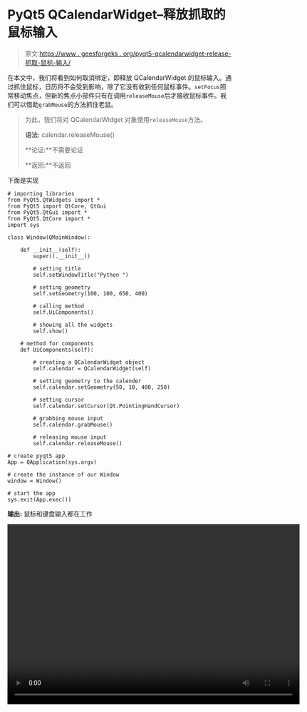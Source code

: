 # PyQt5 QCalendarWidget–释放抓取的鼠标输入

> 原文:[https://www . geesforgeks . org/pyqt5-qcalendarwidget-release-抓取-鼠标-输入/](https://www.geeksforgeeks.org/pyqt5-qcalendarwidget-releasing-grabbed-mouse-input/)

在本文中，我们将看到如何取消绑定，即释放 QCalendarWidget 的鼠标输入。通过抓住鼠标，日历将不会受到影响，除了它没有收到任何鼠标事件。`setFocus`照常移动焦点，但新的焦点小部件只有在调用`releaseMouse`后才接收鼠标事件。我们可以借助`grabMouse`的方法抓住老鼠。

> 为此，我们将对 QCalendarWidget 对象使用`releaseMouse`方法。
> 
> **语法:** calendar.releaseMouse()
> 
> **论证:**不需要论证
> 
> **返回:**不返回

下面是实现

```
# importing libraries
from PyQt5.QtWidgets import * 
from PyQt5 import QtCore, QtGui
from PyQt5.QtGui import * 
from PyQt5.QtCore import * 
import sys

class Window(QMainWindow):

    def __init__(self):
        super().__init__()

        # setting title
        self.setWindowTitle("Python ")

        # setting geometry
        self.setGeometry(100, 100, 650, 400)

        # calling method
        self.UiComponents()

        # showing all the widgets
        self.show()

    # method for components
    def UiComponents(self):

        # creating a QCalendarWidget object
        self.calendar = QCalendarWidget(self)

        # setting geometry to the calender
        self.calendar.setGeometry(50, 10, 400, 250)

        # setting cursor
        self.calendar.setCursor(Qt.PointingHandCursor)

        # grabbing mouse input
        self.calendar.grabMouse()

        # releasing mouse input
        self.calendar.releaseMouse()

# create pyqt5 app
App = QApplication(sys.argv)

# create the instance of our Window
window = Window()

# start the app
sys.exit(App.exec())
```

**输出:**
鼠标和键盘输入都在工作

<video class="wp-video-shortcode" id="video-426227-1" width="656" height="404" preload="metadata" controls=""><source type="video/mp4" src="https://media.geeksforgeeks.org/wp-content/uploads/20200608042323/Python-2020-06-08-04-22-51.mp4?_=1">[https://media.geeksforgeeks.org/wp-content/uploads/20200608042323/Python-2020-06-08-04-22-51.mp4](https://media.geeksforgeeks.org/wp-content/uploads/20200608042323/Python-2020-06-08-04-22-51.mp4)</video>